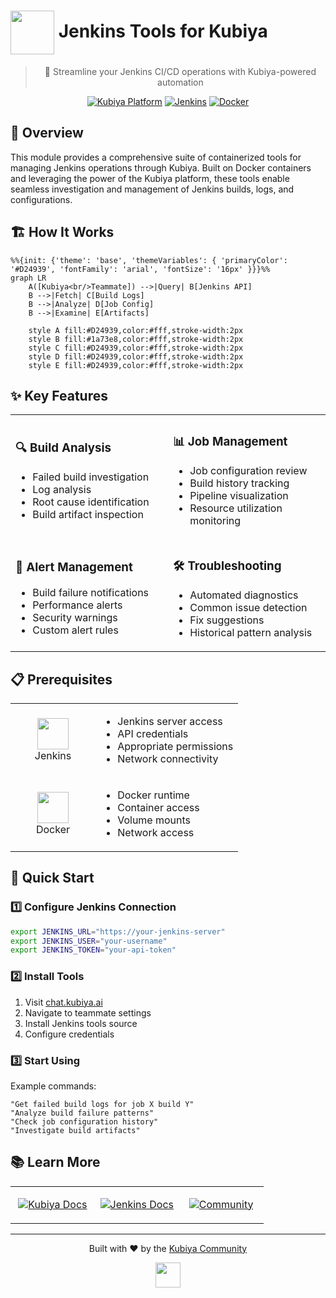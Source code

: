 # <img src="https://www.jenkins.io/images/logos/jenkins/jenkins.png" width="70" align="center" /> Jenkins Tools for Kubiya

<div align="center">

> 🔧 Streamline your Jenkins CI/CD operations with Kubiya-powered automation

[![Kubiya Platform](https://img.shields.io/badge/Kubiya-Platform-blue?style=for-the-badge&logo=data:image/png;base64,iVBORw0KGgoAAAANSUhEUgAAAA4AAAAOCAYAAAAfSC3RAAAACXBIWXMAAAsTAAALEwEAmpwYAAAAAXNSR0IArs4c6QAAAARnQU1BAACxjwv8YQUAAADASURBVHgBjZLBDcIwEARPCX/cAakg6YB0QEqgA6ACQgWEDkgHpAPoAFcAJUAFrGYtWbKwlGQ/Zn1n786SyZxzEfYKd4uphSunA1rX7dKAzlWQBqbB+bacc1m4wCtFg1GM4RQKLRQXeKNh4Vz/lWjBHw3X+2KmE0+oB+71M0UR1WOwHvzJ0sDgC9xh0lbOLNbk4kUBJXw8ITPU4N+rR7zQwOKXvNDgvP6GpgbOXIQRX+4ZlX4QBPbBxbpV/FV8ARfDSCg/4aaZAAAAAElFTkSuQmCC)](https://chat.kubiya.ai)
[![Jenkins](https://img.shields.io/badge/Jenkins-Managed-D24939?style=for-the-badge&logo=jenkins&logoColor=white)](https://www.jenkins.io/)
[![Docker](https://img.shields.io/badge/Docker-Powered-2496ED?style=for-the-badge&logo=docker&logoColor=white)](https://www.docker.com)

</div>

## 🎯 Overview

This module provides a comprehensive suite of containerized tools for managing Jenkins operations through Kubiya. Built on Docker containers and leveraging the power of the Kubiya platform, these tools enable seamless investigation and management of Jenkins builds, logs, and configurations.

## 🏗️ How It Works

```mermaid
%%{init: {'theme': 'base', 'themeVariables': { 'primaryColor': '#D24939', 'fontFamily': 'arial', 'fontSize': '16px' }}}%%
graph LR
    A([Kubiya<br/>Teammate]) -->|Query| B[Jenkins API]
    B -->|Fetch| C[Build Logs]
    B -->|Analyze| D[Job Config]
    B -->|Examine| E[Artifacts]
    
    style A fill:#D24939,color:#fff,stroke-width:2px
    style B fill:#1a73e8,color:#fff,stroke-width:2px
    style C fill:#D24939,color:#fff,stroke-width:2px
    style D fill:#D24939,color:#fff,stroke-width:2px
    style E fill:#D24939,color:#fff,stroke-width:2px
```

## ✨ Key Features

<table>
<tr>
<td width="50%">

### 🔍 Build Analysis
- Failed build investigation
- Log analysis
- Root cause identification
- Build artifact inspection

</td>
<td width="50%">

### 📊 Job Management
- Job configuration review
- Build history tracking
- Pipeline visualization
- Resource utilization monitoring

</td>
</tr>
<tr>
<td width="50%">

### 🚨 Alert Management
- Build failure notifications
- Performance alerts
- Security warnings
- Custom alert rules

</td>
<td width="50%">

### 🛠️ Troubleshooting
- Automated diagnostics
- Common issue detection
- Fix suggestions
- Historical pattern analysis

</td>
</tr>
</table>

## 📋 Prerequisites

<table>
<tr>
<td width="120" align="center">
<img src="https://www.jenkins.io/images/logos/jenkins/jenkins.png" width="50"/>
<br/>Jenkins
</td>
<td>

- Jenkins server access
- API credentials
- Appropriate permissions
- Network connectivity

</td>
</tr>
<tr>
<td width="120" align="center">
<img src="https://www.docker.com/wp-content/uploads/2023/08/logo-guide-logos-1.svg" width="50"/>
<br/>Docker
</td>
<td>

- Docker runtime
- Container access
- Volume mounts
- Network access

</td>
</tr>
</table>

## 🚀 Quick Start

### 1️⃣ Configure Jenkins Connection

```bash
export JENKINS_URL="https://your-jenkins-server"
export JENKINS_USER="your-username"
export JENKINS_TOKEN="your-api-token"
```

### 2️⃣ Install Tools

1. Visit [chat.kubiya.ai](https://chat.kubiya.ai)
2. Navigate to teammate settings
3. Install Jenkins tools source
4. Configure credentials

### 3️⃣ Start Using

Example commands:
```
"Get failed build logs for job X build Y"
"Analyze build failure patterns"
"Check job configuration history"
"Investigate build artifacts"
```

## 📚 Learn More

<table>
<tr>
<td width="33%" align="center">

[![Kubiya Docs](https://img.shields.io/badge/Kubiya-Docs-blue?style=for-the-badge&logo=readthedocs)](https://docs.kubiya.ai)

</td>
<td width="33%" align="center">

[![Jenkins Docs](https://img.shields.io/badge/Jenkins-Docs-D24939?style=for-the-badge&logo=jenkins)](https://www.jenkins.io/doc/)

</td>
<td width="33%" align="center">

[![Community](https://img.shields.io/badge/Join-Community-orange?style=for-the-badge&logo=slack)](https://www.jenkins.io/participate/)

</td>
</tr>
</table>

---

<div align="center">

Built with ❤️ by the [Kubiya Community](https://chat.kubiya.ai)

<img src="https://www.jenkins.io/images/logos/jenkins/jenkins.png" width="40" />

</div> 